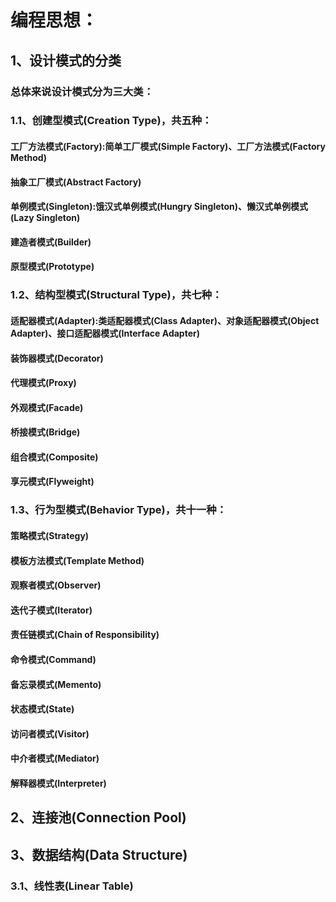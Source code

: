 # 编程思想：
## 1、设计模式的分类
### 总体来说设计模式分为三大类：
### 1.1、创建型模式(Creation Type)，共五种：
#### 工厂方法模式(Factory):简单工厂模式(Simple Factory)、工厂方法模式(Factory Method)
#### 抽象工厂模式(Abstract Factory)
#### 单例模式(Singleton):饿汉式单例模式(Hungry Singleton)、懒汉式单例模式(Lazy Singleton)
#### 建造者模式(Builder)
#### 原型模式(Prototype)
### 1.2、结构型模式(Structural Type)，共七种：
#### 适配器模式(Adapter):类适配器模式(Class Adapter)、对象适配器模式(Object Adapter)、接口适配器模式(Interface Adapter)
#### 装饰器模式(Decorator)
#### 代理模式(Proxy)
#### 外观模式(Facade)
#### 桥接模式(Bridge)
#### 组合模式(Composite)
#### 享元模式(Flyweight)
### 1.3、行为型模式(Behavior Type)，共十一种：
#### 策略模式(Strategy)
#### 模板方法模式(Template Method)
#### 观察者模式(Observer)
#### 迭代子模式(Iterator)
#### 责任链模式(Chain of Responsibility)
#### 命令模式(Command)
#### 备忘录模式(Memento)
#### 状态模式(State)
#### 访问者模式(Visitor)
#### 中介者模式(Mediator)
#### 解释器模式(Interpreter)

## 2、连接池(Connection Pool)

## 3、数据结构(Data Structure)
### 3.1、线性表(Linear Table)
